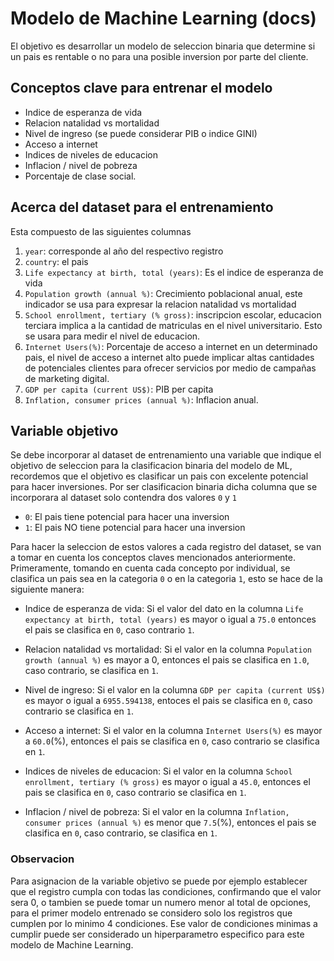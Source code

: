 # Modelo de Machine Learning (docs)

El objetivo es desarrollar un modelo de seleccion binaria que determine si un pais es rentable o no para 
una posible inversion por parte del cliente.

## Conceptos clave para entrenar el modelo

* Indice de esperanza de vida
* Relacion natalidad vs mortalidad
* Nivel de ingreso (se puede considerar PIB o indice GINI)
* Acceso a internet
* Indices de niveles de educacion
* Inflacion / nivel de pobreza
* Porcentaje de clase social.

## Acerca del dataset para el entrenamiento

Esta compuesto de las siguientes columnas

1. `year`: corresponde al año del respectivo registro
2. `country`: el pais
3. `Life expectancy at birth, total (years)`: Es el indice de esperanza de vida
4. `Population growth (annual %)`: Crecimiento poblacional anual, este indicador se usa para expresar la relacion natalidad vs mortalidad
5. `School enrollment, tertiary (% gross)`: inscripcion escolar, educacion terciara implica a la 
cantidad de matriculas en el nivel universitario. Esto se usara para medir el nivel de educacion.
6. `Internet Users(%)`: Porcentaje de acceso a internet en un determinado pais, el nivel de acceso
a internet alto puede implicar altas cantidades de potenciales clientes para ofrecer servicios
por medio de campañas de marketing digital.
7. `GDP per capita (current US$)`: PIB per capita
8. `Inflation, consumer prices (annual %)`: Inflacion anual.

## Variable objetivo

Se debe incorporar al dataset de entrenamiento una variable que indique el objetivo de seleccion
para la clasificacion binaria del modelo de ML, recordemos que el objetivo es clasificar un pais 
con excelente potencial para hacer inversiones. Por ser clasificacion binaria dicha columna que se incorporara 
al dataset solo contendra dos valores `0` y `1`

* `0`: El pais tiene potencial para hacer una inversion
* `1`: El pais NO tiene potencial para hacer una inversion

Para hacer la seleccion de estos valores a cada registro del dataset, se van a tomar en cuenta los conceptos claves mencionados anteriormente. Primeramente, tomando en cuenta cada concepto por individual, se clasifica un pais sea en la categoria `0` o en la categoria `1`, esto se hace de la siguiente manera:

- Indice de esperanza de vida: Si el valor del dato en la columna `Life expectancy at birth, total (years)` es mayor o igual a `75.0` entonces el pais se clasifica en `0`, caso contrario `1`.

- Relacion natalidad vs mortalidad: Si el valor en la columna `Population growth (annual %)` es mayor a 0, entonces el pais se clasifica en `1.0`, caso contrario, se clasifica en `1`.

- Nivel de ingreso: Si el valor en la columna `GDP per capita (current US$)` es mayor o igual a `6955.594138`, entoces el pais se clasifica en `0`, caso contrario se clasifica en `1`.

- Acceso a internet: Si el valor en la columna `Internet Users(%)` es mayor a `60.0`(%), entonces el pais se clasifica en
`0`, caso contrario se clasifica en `1`.

- Indices de niveles de educacion: Si el valor en la columna `School enrollment, tertiary (% gross)` es mayor o igual a `45.0`, entonces el pais se 
clasifica en `0`, caso contrario se clasifica en `1`.

- Inflacion / nivel de pobreza: Si el valor en la columna `Inflation, consumer prices (annual %)` es menor que 
`7.5`(%), entonces el pais se clasifica en `0`, caso contrario, se clasifica en `1`.

### Observacion

Para asignacion de la variable objetivo se puede por ejemplo establecer que el registro cumpla con todas las 
condiciones, confirmando que el valor sera 0, o tambien se puede tomar un numero menor al total de opciones, para el primer modelo entrenado se considero solo los registros que cumplen por lo minimo 4 condiciones. Ese valor de condiciones minimas a cumplir puede ser considerado un hiperparametro especifico para este modelo de Machine Learning.